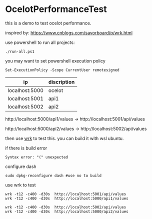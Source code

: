 # OcelotPerformanceTest

this is a demo to test ocelot performance.

inspired by:
<https://www.cnblogs.com/savorboard/p/wrk.html>


use powershell to run all projects:

```
./run-all.ps1
```

you may want to set powershell execution policy

```
Set-ExecutionPolicy -Scope CurrentUser remotesigned
```
| ip             | discription |
| -------------- | ------ |
| localhost:5000 | ocelot |
| localhost:5001 | api1 |
| localhost:5002 | api2 |

http://localhost:5000/api1/values -> http://localhost:5001/api/values

http://localhost:5000/api2/values -> http://localhost:5002/api/values

then use [wrk](<https://github.com/wg/wrk/releases>) to test this. you can build it with wsl  ubuntu. 

 if there is build error

```
Syntax error: "(" unexpected
```

configure dash

```
sudo dpkg-reconfigure dash #use no to build
```

use wrk to test

```
wrk -t12 -c400 -d30s  http://localhost:5001/api/values
wrk -t12 -c400 -d30s  http://localhost:5000/api1/values

wrk -t12 -c400 -d30s  http://localhost:5002/api/values
wrk -t12 -c400 -d30s  http://localhost:5000/api2/values
```